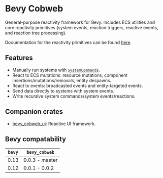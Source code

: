 # Bevy Cobweb

General-purpose reactivity framework for Bevy. Includes ECS utilities and core reactivity primitives (system events, reaction triggers, reactive events, and reaction tree processing).

Documentation for the reactivity primitives can be found [here](src/react/REACT.md).



## Features

- Manually run systems with [`SystemCommands`](bevy_cobweb::prelude::SystemCommand).
- React to ECS mutations: resource mutations, component insertions/mutations/removals, entity despawns.
- React to events: broadcasted events and entity-targeted events.
- Send data directly to systems with system events.
- Write recursive system commands/system events/reactions.



## Companion crates

- [bevy_cobweb_ui](https://github.com/UkoeHB/bevy_cobweb_ui): Reactive UI framework.



## Bevy compatability

| `bevy` | `bevy_cobweb` |
|-------|----------------|
| 0.13  | 0.0.3 - master |
| 0.12  | 0.0.1 - 0.0.2  |
